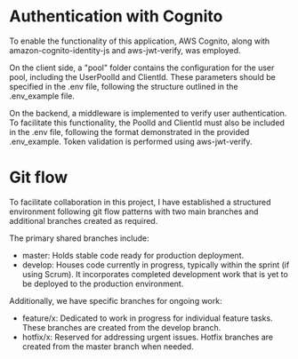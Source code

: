 # Authentication with Cognito

To enable the functionality of this application, AWS Cognito, along with amazon-cognito-identity-js and aws-jwt-verify, was employed.

On the client side, a "pool" folder contains the configuration for the user pool, including the UserPoolId and ClientId. These parameters should be specified in the .env file, following the structure outlined in the .env_example file.

On the backend, a middleware is implemented to verify user authentication. To facilitate this functionality, the PoolId and ClientId must also be included in the .env file, following the format demonstrated in the provided .env_example. Token validation is performed using aws-jwt-verify.

# Git flow

To facilitate collaboration in this project, I have established a structured environment following git flow patterns with two main branches and additional branches created as required.

The primary shared branches include:

- master: Holds stable code ready for production deployment.
- develop: Houses code currently in progress, typically within the sprint (if using Scrum). It incorporates completed development work that is yet to be deployed to the production environment.

Additionally, we have specific branches for ongoing work:

- feature/x: Dedicated to work in progress for individual feature tasks. These branches are created from the develop branch.
- hotfix/x: Reserved for addressing urgent issues. Hotfix branches are created from the master branch when needed.



